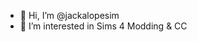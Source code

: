 - 💚 Hi, I’m @jackalopesim
- 💎 I’m interested in Sims 4 Modding & CC

<!---
jackalopesim/jackalopesim is a ✨ special ✨ repository because its `README.md` (this file) appears on your GitHub profile.
You can click the Preview link to take a look at your changes.
--->
